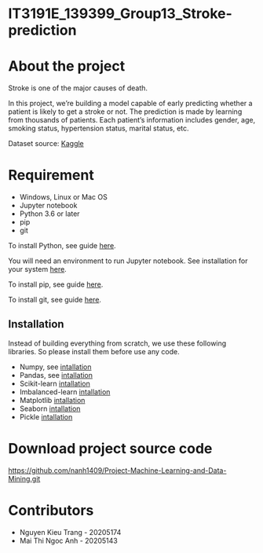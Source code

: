 # IT3191E_139399_Group13_Stroke-prediction

# About the project

Stroke is one of the major causes of death. 

In this project, we’re building a model capable of early predicting whether a patient is likely to get a stroke or not. The prediction is made by learning from thousands of patients. Each patient’s information includes gender, age, smoking status, hypertension status, marital status, etc.

Dataset source: [Kaggle](https://www.kaggle.com/fedesoriano/stroke-prediction-dataset)

# Requirement

* Windows, Linux or Mac OS
* Jupyter notebook
* Python 3.6 or later
* pip
* git

To install Python, see guide [here](https://www.python.org/downloads/).

You will need an environment to run Jupyter notebook. See installation for your system [here](https://jupyter.org/install).

To install pip, see guide [here](https://pip.pypa.io/en/stable/installing/).

To install git, see guide [here](https://git-scm.com/downloads).

## Installation

Instead of building everything from scratch, we use these following libraries. So please install them before use any code.

* Numpy, see [intallation](https://numpy.org/install/)
* Pandas, see [intallation](https://pandas.pydata.org/pandas-docs/stable/getting_started/install.html)
* Scikit-learn [intallation](https://scikit-learn.org/stable/install.html)
* Imbalanced-learn [intallation](https://pypi.org/project/imbalanced-learn/)
* Matplotlib [intallation](https://matplotlib.org/stable/users/installing.html)
* Seaborn [intallation](https://seaborn.pydata.org/installing.html)
* Pickle [intallation](https://pypi.org/project/pickle-mixin/)

# Download project source code

https://github.com/nanh1409/Project-Machine-Learning-and-Data-Mining.git

# Contributors

* Nguyen Kieu Trang - 20205174
* Mai Thi Ngoc Anh - 20205143


